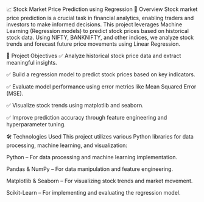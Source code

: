 📈 Stock Market Price Prediction using Regression
📌 Overview
Stock market price prediction is a crucial task in financial analytics, enabling traders and investors to make informed decisions. This project leverages Machine Learning (Regression models) to predict stock prices based on historical stock data. Using NIFTY, BANKNIFTY, and other indices, we analyze stock trends and forecast future price movements using Linear Regression.

🎯 Project Objectives
✅ Analyze historical stock price data and extract meaningful insights.

✅ Build a regression model to predict stock prices based on key indicators.

✅ Evaluate model performance using error metrics like Mean Squared Error (MSE).

✅ Visualize stock trends using matplotlib and seaborn.

✅ Improve prediction accuracy through feature engineering and hyperparameter tuning.

🛠️ Technologies Used
This project utilizes various Python libraries for data processing, machine learning, and visualization:

Python – For data processing and machine learning implementation.

Pandas & NumPy – For data manipulation and feature engineering.

Matplotlib & Seaborn – For visualizing stock trends and market movement.

Scikit-Learn – For implementing and evaluating the regression model.

